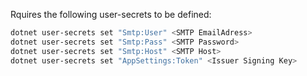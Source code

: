 Rquires the following user-secrets to be defined:

```bash
dotnet user-secrets set "Smtp:User" <SMTP EmailAdress>
dotnet user-secrets set "Smtp:Pass" <SMTP Password>
dotnet user-secrets set "Smtp:Host" <SMTP Host>
dotnet user-secrets set "AppSettings:Token" <Issuer Signing Key>
```